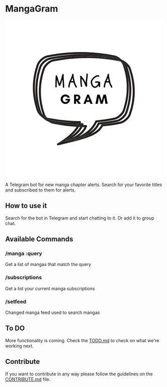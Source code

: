# MangaGram

<img align="center" alt="Climbing elephant" src="logo.png" />

A Telegram bot for new manga chapter alerts. Search for your favorite titles and subscribed to them for alerts.

## How to use it

Search for the bot in Telegram and start chatting to it. Or add it to group chat.

## Available Commands

### /manga :query

Get a list of mangas that match the query

### /subscriptions

Get a list your current manga subscriptions

### /setfeed

Changed manga feed used to search mangas

## To DO

More functionality is coming. Check the [TODO.md](TODO.md) to check on what we're working next.

## Contribute

If you want to contribute in any way please follow the guidelines on the [CONTRIBUTE.md](CONTRIBUTE.md) file.